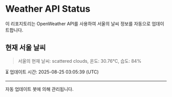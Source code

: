 
# Weather API Status

이 리포지토리는 OpenWeather API를 사용하여 서울의 날씨 정보를 자동으로 업데이트합니다.

## 현재 서울 날씨
> 서울의 현재 날씨: scattered clouds, 온도: 30.76°C, 습도: 84%

⏳ 업데이트 시간: 2025-08-25 03:05:39 (UTC)

---
자동 업데이트 봇에 의해 관리됩니다.
